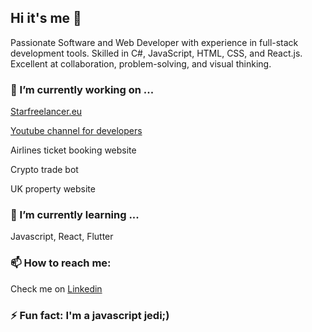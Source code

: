## Hi it's me 👋

Passionate Software and Web Developer with experience in full-stack development tools. Skilled in C#, JavaScript, HTML, CSS, and React.js. Excellent at collaboration, problem-solving, and visual thinking.

### 🔭 I’m currently working on ...
 
  [Starfreelancer.eu](https://starfreelancer.eu)
  
  [Youtube channel for developers](https://youtube.com/@starfreelancerdoteu?sub_confiramtion=1)
  
  Airlines ticket booking website
  
  Crypto trade bot
  
  UK property website
  

### 🌱 I’m currently learning ...

  Javascript, React, Flutter

### 📫 How to reach me:

Check me on [Linkedin](https://www.linkedin.com/in/otto-ndgyt/)


### ⚡ Fun fact: I'm a javascript jedi;)

